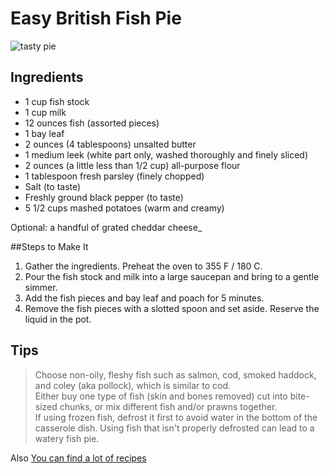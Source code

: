# Easy British Fish Pie

![tasty pie](https://www.thespruceeats.com/thmb/7kaMmzyK-hTeQtFx5_DRjsGHE3M=/960x0/filters:no_upscale():max_bytes(150000):strip_icc():format(webp)/traditional-british-fish-pie-recipe-435284-hero-01-f806dbb689ad4e1d917a49f30bb6c6aa.jpg)



## Ingredients

* 1 cup fish stock
* 1 cup milk
* 12 ounces fish (assorted pieces)
* 1 bay leaf
* 2 ounces (4 tablespoons) unsalted butter
* 1 medium leek (white part only, washed thoroughly and finely sliced)
* 2 ounces (a little less than 1/2 cup) all-purpose flour
* 1 tablespoon fresh parsley (finely chopped)
* Salt (to taste)
* Freshly ground black pepper (to taste)
* 5 1/2 cups mashed potatoes (warm and creamy)

Optional: a handful of grated cheddar cheese_

##Steps to Make It
1. Gather the ingredients. Preheat the oven to 355 F / 180 C.
2. Pour the fish stock and milk into a large saucepan and bring to a gentle simmer.
3. Add the fish pieces and bay leaf and poach for 5 minutes.
4. Remove the fish pieces with a slotted spoon and set aside. Reserve the liquid in the pot.

## Tips
> Choose non-oily, fleshy fish such as salmon, cod, smoked haddock, and coley (aka pollock), which is similar to cod.  
>Either buy one type of fish (skin and bones removed) cut into bite-sized chunks, or mix different fish and/or prawns together.   
If using frozen fish, defrost it first to avoid water in the bottom of the casserole dish. Using fish that isn't properly defrosted can lead to a watery fish pie.


Also [You can find a lot of recipes](https://www.thespruceeats.com/traditional-british-fish-pie-recipe-435284)